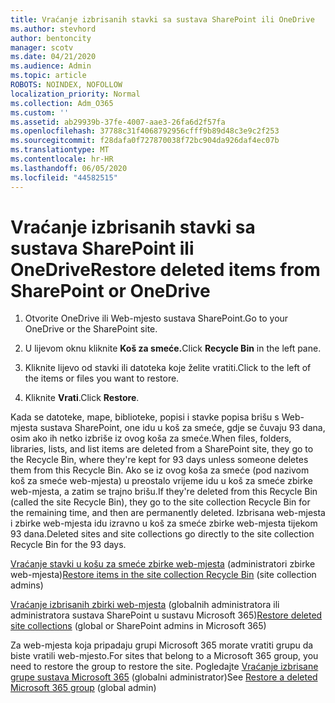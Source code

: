 ```yaml
---
title: Vraćanje izbrisanih stavki sa sustava SharePoint ili OneDrive
ms.author: stevhord
author: bentoncity
manager: scotv
ms.date: 04/21/2020
ms.audience: Admin
ms.topic: article
ROBOTS: NOINDEX, NOFOLLOW
localization_priority: Normal
ms.collection: Adm_O365
ms.custom: ''
ms.assetid: ab29939b-37fe-4007-aae3-26fa6d2f57fa
ms.openlocfilehash: 37788c31f4068792956cfff9b89d48c3e9c2f253
ms.sourcegitcommit: f28dafa0f727870038f72bc904da926daf4ec07b
ms.translationtype: MT
ms.contentlocale: hr-HR
ms.lasthandoff: 06/05/2020
ms.locfileid: "44582515"
---
```

# <a name="restore-deleted-items-from-sharepoint-or-onedrive"></a><span data-ttu-id="4f269-102">Vraćanje izbrisanih stavki sa sustava SharePoint ili OneDrive</span><span class="sxs-lookup"><span data-stu-id="4f269-102">Restore deleted items from SharePoint or OneDrive</span></span>

1. <span data-ttu-id="4f269-103">Otvorite OneDrive ili Web-mjesto sustava SharePoint.</span><span class="sxs-lookup"><span data-stu-id="4f269-103">Go to your OneDrive or the SharePoint site.</span></span>
    
2. <span data-ttu-id="4f269-104">U lijevom oknu kliknite **Koš za smeće.**</span><span class="sxs-lookup"><span data-stu-id="4f269-104">Click **Recycle Bin** in the left pane.</span></span> 
    
3. <span data-ttu-id="4f269-105">Kliknite lijevo od stavki ili datoteka koje želite vratiti.</span><span class="sxs-lookup"><span data-stu-id="4f269-105">Click to the left of the items or files you want to restore.</span></span>
    
4. <span data-ttu-id="4f269-106">Kliknite **Vrati**.</span><span class="sxs-lookup"><span data-stu-id="4f269-106">Click **Restore**.</span></span> 
    
<span data-ttu-id="4f269-107">Kada se datoteke, mape, biblioteke, popisi i stavke popisa brišu s Web-mjesta sustava SharePoint, one idu u koš za smeće, gdje se čuvaju 93 dana, osim ako ih netko izbriše iz ovog koša za smeće.</span><span class="sxs-lookup"><span data-stu-id="4f269-107">When files, folders, libraries, lists, and list items are deleted from a SharePoint site, they go to the Recycle Bin, where they're kept for 93 days unless someone deletes them from this Recycle Bin.</span></span> <span data-ttu-id="4f269-108">Ako se iz ovog koša za smeće (pod nazivom koš za smeće web-mjesta) u preostalo vrijeme idu u koš za smeće zbirke web-mjesta, a zatim se trajno brišu.</span><span class="sxs-lookup"><span data-stu-id="4f269-108">If they're deleted from this Recycle Bin (called the site Recycle Bin), they go to the site collection Recycle Bin for the remaining time, and then are permanently deleted.</span></span> <span data-ttu-id="4f269-109">Izbrisana web-mjesta i zbirke web-mjesta idu izravno u koš za smeće zbirke web-mjesta tijekom 93 dana.</span><span class="sxs-lookup"><span data-stu-id="4f269-109">Deleted sites and site collections go directly to the site collection Recycle Bin for the 93 days.</span></span>
  
<span data-ttu-id="4f269-110">[Vraćanje stavki u košu za smeće zbirke web-mjesta](https://go.microsoft.com/fwlink/?linkid=867800) (administratori zbirke web-mjesta)</span><span class="sxs-lookup"><span data-stu-id="4f269-110">[Restore items in the site collection Recycle Bin](https://go.microsoft.com/fwlink/?linkid=867800) (site collection admins)</span></span> 
  
<span data-ttu-id="4f269-111">[Vraćanje izbrisanih zbirki web-mjesta](https://go.microsoft.com/fwlink/?linkid=867660) (globalnih administratora ili administratora sustava SharePoint u sustavu Microsoft 365)</span><span class="sxs-lookup"><span data-stu-id="4f269-111">[Restore deleted site collections](https://go.microsoft.com/fwlink/?linkid=867660) (global or SharePoint admins in Microsoft 365)</span></span> 
  
<span data-ttu-id="4f269-112">Za web-mjesta koja pripadaju grupi Microsoft 365 morate vratiti grupu da biste vratili web-mjesto.</span><span class="sxs-lookup"><span data-stu-id="4f269-112">For sites that belong to a Microsoft 365 group, you need to restore the group to restore the site.</span></span> <span data-ttu-id="4f269-113">Pogledajte [Vraćanje izbrisane grupe sustava Microsoft 365](https://go.microsoft.com/fwlink/?linkid=867802) (globalni administrator)</span><span class="sxs-lookup"><span data-stu-id="4f269-113">See [Restore a deleted Microsoft 365 group](https://go.microsoft.com/fwlink/?linkid=867802) (global admin)</span></span> 
  

